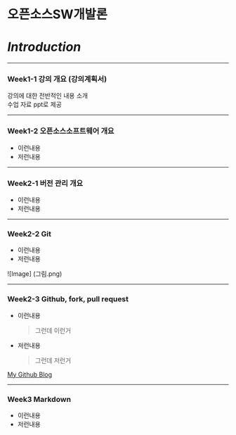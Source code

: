# **오픈소스SW개발론**

# _Introduction_

-------------
### Week1-1 강의 개요 (강의계획서)

 강의에 대한 전반적인 내용 소개  
 수업 자료 ppt로 제공  

-------------
### Week1-2 오픈소스소프트웨어 개요
* 이런내용
* 저런내용

-------------
### Week2-1 버전 관리 개요
* 이런내용
* 저런내용

-------------
### Week2-2 Git
* 이런내용
* 저런내용

![Image] (그림.png)

-------------
### Week2-3 Github, fork, pull request
* 이런내용
  > 그런데 이런거
* 저런내용
  > 그런데 저런거

[My Github Blog](https://github.com/kkanuseobin)

-------------
### Week3     Markdown
* 이런내용
* 저런내용
